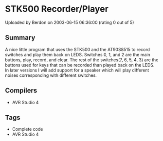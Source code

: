 # STK500 Recorder/Player

Uploaded by Berdon on 2003-06-15 06:36:00 (rating 0 out of 5)

## Summary

A nice little program that uses the STK500 and the AT90S8515 to record switches and play them back on LEDS. Switches 0, 1, and 2 are the main buttons, play, record, and clear. The rest of the switches(7, 6, 5, 4, 3) are the buttons used for keys that can be recorded than played back on the LEDS. In later versions I will add support for a speaker which will play different noises corresponding with different switches.

## Compilers

- AVR Studio 4

## Tags

- Complete code
- AVR Studio 4
